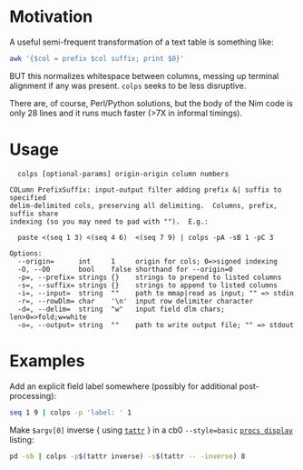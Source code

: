 # Motivation

A useful semi-frequent transformation of a text table is something like:

```sh
awk '{$col = prefix $col suffix; print $0}'
```
BUT this normalizes whitespace between columns, messing up terminal alignment
if any was present.  `colps` seeks to be less disruptive.

There are, of course, Perl/Python solutions, but the body of the Nim code is
only 28 lines and it runs much faster (>7X in informal timings).

# Usage
```
  colps [optional-params] origin-origin column numbers

COLumn PrefixSuffix: input-output filter adding prefix &| suffix to specified
delim-delimited cols, preserving all delimiting.  Columns, prefix, suffix share
indexing (so you may need to pad with "").  E.g.:

  paste <(seq 1 3) <(seq 4 6)  <(seq 7 9) | colps -pA -sB 1 -pC 3

Options:
  --origin=      int     1     origin for cols; 0=>signed indexing
  -O, --O0       bool    false shorthand for --origin=0
  -p=, --prefix= strings {}    strings to prepend to listed columns
  -s=, --suffix= strings {}    strings to append to listed columns
  -i=, --input=  string  ""    path to mmap|read as input; "" => stdin
  -r=, --rowDlm= char    '\n'  input row delimiter character
  -d=, --delim=  string  "w"   input field dlm chars; len>0=>fold;w=white
  -o=, --output= string  ""    path to write output file; "" => stdout
```

# Examples

Add an explicit field label somewhere (possibly for additional post-processing):
```sh
seq 1 9 | colps -p 'label: ' 1
```

Make `$argv[0]` inverse { using [`tattr`](tattr.md) } in a cb0 `--style=basic`
[`procs display`](https://github.com/c-blake/procs) listing:
```sh
pd -sb | colps -p$(tattr inverse) -s$(tattr -- -inverse) 8
```
